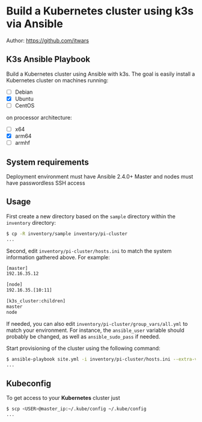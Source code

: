 # Build a Kubernetes cluster using k3s via Ansible

Author: <https://github.com/itwars>

## K3s Ansible Playbook

Build a Kubernetes cluster using Ansible with k3s. The goal is easily install a Kubernetes cluster on machines running:

- [ ] Debian
- [X] Ubuntu
- [ ] CentOS

on processor architecture:

- [ ] x64
- [X] arm64
- [ ] armhf

## System requirements

Deployment environment must have Ansible 2.4.0+
Master and nodes must have passwordless SSH access

## Usage

First create a new directory based on the `sample` directory within the `inventory` directory:

```bash
$ cp -R inventory/sample inventory/pi-cluster
...
```

Second, edit `inventory/pi-cluster/hosts.ini` to match the system information gathered above. For example:

```bash
[master]
192.16.35.12

[node]
192.16.35.[10:11]

[k3s_cluster:children]
master
node
```

If needed, you can also edit `inventory/pi-cluster/group_vars/all.yml` to match your environment.
For instance, the `ansible_user` variable should probably be changed, as well as `ansible_sudo_pass` if needed.

Start provisioning of the cluster using the following command:

```bash
$ ansible-playbook site.yml -i inventory/pi-cluster/hosts.ini --extra-vars "ansible_sudo_pass=SPECIFY_PWD_HERE"
...
```

## Kubeconfig

To get access to your **Kubernetes** cluster just

```bash
$ scp <USER>@master_ip:~/.kube/config ~/.kube/config
...
```
